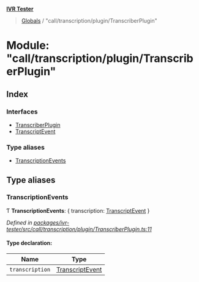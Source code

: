 **[IVR Tester](../README.md)**

> [Globals](../README.md) / "call/transcription/plugin/TranscriberPlugin"

# Module: "call/transcription/plugin/TranscriberPlugin"

## Index

### Interfaces

* [TranscriberPlugin](../interfaces/_call_transcription_plugin_transcriberplugin_.transcriberplugin.md)
* [TranscriptEvent](../interfaces/_call_transcription_plugin_transcriberplugin_.transcriptevent.md)

### Type aliases

* [TranscriptionEvents](_call_transcription_plugin_transcriberplugin_.md#transcriptionevents)

## Type aliases

### TranscriptionEvents

Ƭ  **TranscriptionEvents**: { transcription: [TranscriptEvent](../interfaces/_call_transcription_plugin_transcriberplugin_.transcriptevent.md)  }

*Defined in [packages/ivr-tester/src/call/transcription/plugin/TranscriberPlugin.ts:11](https://github.com/SketchingDev/ivr-tester/blob/437ae33/packages/ivr-tester/src/call/transcription/plugin/TranscriberPlugin.ts#L11)*

#### Type declaration:

Name | Type |
------ | ------ |
`transcription` | [TranscriptEvent](../interfaces/_call_transcription_plugin_transcriberplugin_.transcriptevent.md) |
